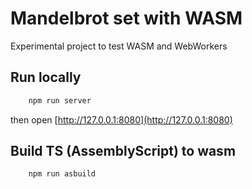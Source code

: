 # Mandelbrot set with WASM

Experimental project to test WASM and WebWorkers

## Run locally

```bash
    npm run server
```

then open [http://127.0.0.1:8080](http://127.0.0.1:8080)

## Build TS (AssemblyScript) to wasm

```bash
    npm run asbuild
```
